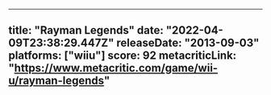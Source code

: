 
---
title: "Rayman Legends"
date: "2022-04-09T23:38:29.447Z"
releaseDate: "2013-09-03"
platforms: ["wiiu"]
score: 92
metacriticLink: "https://www.metacritic.com/game/wii-u/rayman-legends"
---
